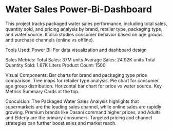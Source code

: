 # Water Sales Power-Bi-Dashboard
This project tracks packaged water sales performance, including total sales, quantity sold, and pricing analysis by brand, retailer type, packaging type, and water source. It also studies consumer behavior based on age groups and purchase channels (online vs offline).

Tools Used:
Power BI: For data visualization and dashboard design

Sales Metrics:
Total Sales: 37M units
Average Sales: 24.92K units
Total Quantity Sold: 1.67K Liters
Product Count: 1500

Visual Components:
Bar charts for brand and packaging type price comparison.
Tree maps for retailer type analysis.
Pie chart for consumer age group distribution.
Horizontal bar chart for price vs water source.
Key Metrics Summary Cards at the top.

Conculsion:
The Packaged Water Sales Analysis highlights that supermarkets are the leading sales channel, while online sales are rapidly growing. Premium brands like Dasani command higher prices, and Adults and Elderly are the primary consumers. Targeted pricing and channel strategies can further boost sales and market reach.
